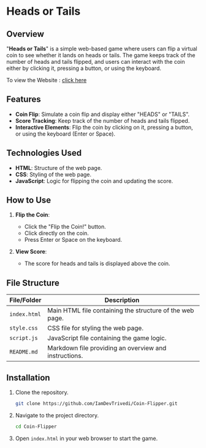 # Heads or Tails

## Overview
"**Heads or Tails**" is a simple web-based game where users can flip a virtual coin to see whether it lands on heads or tails. The game keeps track of the number of heads and tails flipped, and users can interact with the coin either by clicking it, pressing a button, or using the keyboard.

To view the Website : [click here](https://iamdevtrivedi.github.io/Coin-Flipper/)

## Features
- **Coin Flip**: Simulate a coin flip and display either "HEADS" or "TAILS".
- **Score Tracking**: Keep track of the number of heads and tails flipped.
- **Interactive Elements**: Flip the coin by clicking on it, pressing a button, or using the keyboard (Enter or Space).

## Technologies Used
- **HTML**: Structure of the web page.
- **CSS**: Styling of the web page.
- **JavaScript**: Logic for flipping the coin and updating the score.

## How to Use
1. **Flip the Coin**:
   - Click the "Flip the Coin!" button.
   - Click directly on the coin.
   - Press Enter or Space on the keyboard.

2. **View Score**:
   - The score for heads and tails is displayed above the coin.

## File Structure
| File/Folder   | Description                                                |
|---------------|------------------------------------------------------------|
| `index.html`  | Main HTML file containing the structure of the web page.   |
| `style.css`   | CSS file for styling the web page.                         |
| `script.js`   | JavaScript file containing the game logic.                 |
| `README.md`   | Markdown file providing an overview and instructions.      |

## Installation
1. Clone the repository.
   ```bash
   git clone https://github.com/IamDevTrivedi/Coin-Flipper.git
   ```
2. Navigate to the project directory.
   ```bash
   cd Coin-Flipper
   ```
3. Open `index.html` in your web browser to start the game.
